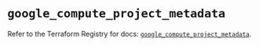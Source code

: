 # `google_compute_project_metadata`

Refer to the Terraform Registry for docs: [`google_compute_project_metadata`](https://registry.terraform.io/providers/hashicorp/google/5.18.0/docs/resources/compute_project_metadata).
